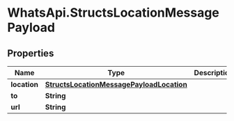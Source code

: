 # WhatsApi.StructsLocationMessagePayload

## Properties

Name | Type | Description | Notes
------------ | ------------- | ------------- | -------------
**location** | [**StructsLocationMessagePayloadLocation**](StructsLocationMessagePayloadLocation.md) |  | 
**to** | **String** |  | 
**url** | **String** |  | [optional] 


